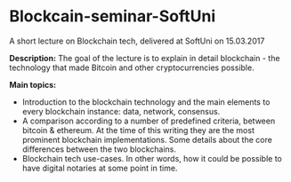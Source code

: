 # Blockcain-seminar-SoftUni
A short lecture on Blockchain tech, delivered at SoftUni on 15.03.2017

**Description:**
The goal of the lecture is to explain in detail blockchain - the technology that made Bitcoin and other cryptocurrencies possible.

**Main topics:**
-	Introduction to the blockchain technology and the main elements to every blockchain instance: data, network, consensus.
-	A comparison according to a number of predefined criteria, between bitcoin & ethereum. At the time of this writing they are the most prominent blockchain implementations. Some details about the core differences between the two blockchains.
- Blockchain tech use-cases. In other words, how it could be possible to have digital notaries at some point in time.
